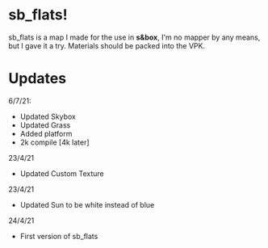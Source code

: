 # sb_flats!

sb_flats is a map I made for the use in **s&box**, I'm no mapper by any means, but I gave it a try.
Materials should be packed into the VPK.


# Updates

6/7/21: 
 - Updated Skybox
 - Updated Grass
 - Added platform
 - 2k compile [4k later]
 
 23/4/21
 - Updated Custom Texture
 
 23/4/21
 - Updated Sun to be white instead of blue
 
 24/4/21
 - First version of sb_flats